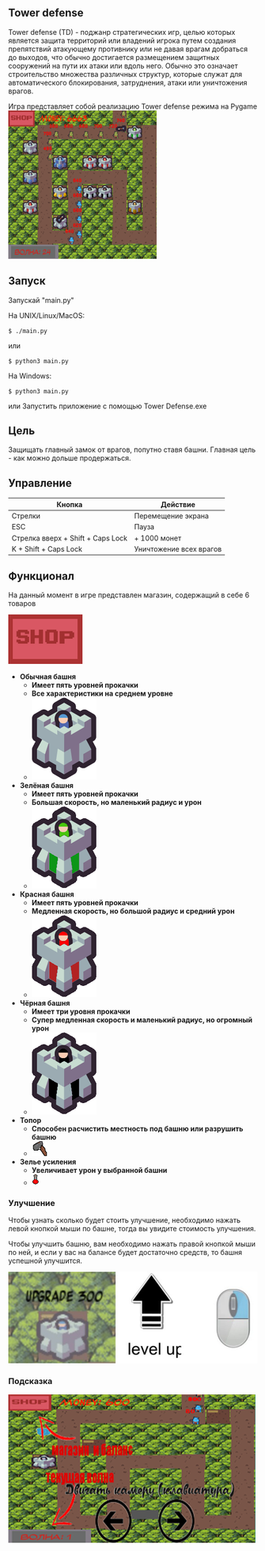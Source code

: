 ## Tower defense
Tower defense (TD) - поджанр стратегических игр, целью которых является защита территорий или владений игрока путем
создания препятствий атакующему противнику или не давая врагам добраться до выходов, что обычно достигается размещением 
защитных сооружений на пути их атаки или вдоль него. Обычно это означает строительство множества различных структур, которые 
служат для автоматического блокирования, затруднения, атаки или уничтожения врагов.

Игра представляет собой реализацию Tower defense режима на Pygame
![2](https://github.com/marsin134/-/blob/master/cover.png)


## Запуск
Запускай "main.py"

На UNIX/Linux/MacOS:

    $ ./main.py

или

    $ python3 main.py

На Windows:

    $ python3 main.py

или
    Запустить приложение с помощью Tower Defense.exe

## Цель 
Защищать главный замок от врагов, попутно ставя башни. Главная цель - как можно дольше продержаться.

## Управление 
| Кнопка    | Действие |
| -------- | ----------- |
| Стрелки   | Перемещение экрана |
| ESC | Пауза |
|  Стрелка вверх + Shift + Caps Lock | + 1000 монет |
| K + Shift +  Caps Lock   | Уничтожение всех врагов  |

## Функционал
На данный момент в игре представлен магазин, содержащий в себе 6 товаров

  ![2](https://github.com/marsin134/-/blob/master/shopbutton.png)
- **Обычная башня** 
  - **Имеет пять уровней прокачки**
  - **Все характеристики на среднем уровне**
  - ![2](https://github.com/marsin134/-/blob/master/archer_level_1.png)
- **Зелёная башня**
  - **Имеет пять уровней прокачки**
  - **Большая скорость, но маленький радиус и урон**
  - ![2](https://github.com/marsin134/-/blob/master/archer_level_1_green.png)
- **Красная башня**
  - **Имеет пять уровней прокачки**
  - **Медленная скорость, но большой радиус и средний урон**
  - ![2](https://github.com/marsin134/-/blob/master/archer_level_1_red.png)
- **Чёрная башня**
  - **Имеет три уровня прокачки**
  - **Супер медленная скорость и маленький радиус, но огромный урон**
  - ![2](https://github.com/marsin134/-/blob/master/archer_level_1_black.png)
- **Топор**
  - **Способен расчистить местность под башню или разрушить башню**
  - ![2](https://github.com/marsin134/-/blob/master/axe.png)
- **Зелье усиления**
  - **Увеличивает урон у выбранной башни**
  - ![2](https://github.com/marsin134/-/blob/master/alphaboost.png)
 
### Улучшение 
Чтобы узнать сколько будет стоить улучшение, необходимо нажать левой кнопкой мыши по башне, тогда вы увидите стоимость улучшения.
 
Чтобы улучшить башню, вам необходимо нажать правой кнопкой мыши по ней, и если у вас на балансе будет достаточно средств, то башня успешной улучшится.
 
![2](https://github.com/marsin134/-/blob/master/upgrade.jpg)

### Подсказка 
![2](https://github.com/marsin134/-/blob/master/guide2.png)
 
